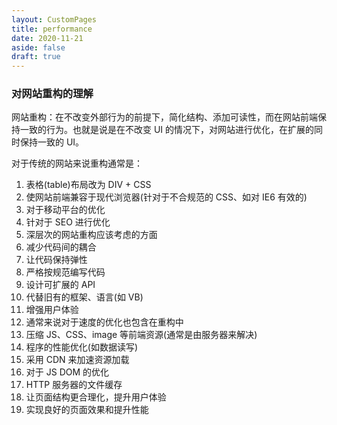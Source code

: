 ```yaml
---
layout: CustomPages
title: performance
date: 2020-11-21
aside: false
draft: true
---
```


### 对网站重构的理解

网站重构：在不改变外部行为的前提下，简化结构、添加可读性，而在网站前端保持一致的行为。也就是说是在不改变 UI 的情况下，对网站进行优化，在扩展的同时保持一致的 UI。

对于传统的网站来说重构通常是：

1. 表格(table)布局改为 DIV + CSS
2. 使网站前端兼容于现代浏览器(针对于不合规范的 CSS、如对 IE6 有效的)
3. 对于移动平台的优化
4. 针对于 SEO 进行优化
5. 深层次的网站重构应该考虑的方面
6. 减少代码间的耦合
7. 让代码保持弹性
8. 严格按规范编写代码
9. 设计可扩展的 API
10. 代替旧有的框架、语言(如 VB)
11. 增强用户体验
12. 通常来说对于速度的优化也包含在重构中
13. 压缩 JS、CSS、image 等前端资源(通常是由服务器来解决)
14. 程序的性能优化(如数据读写)
15. 采用 CDN 来加速资源加载
16. 对于 JS DOM 的优化
17. HTTP 服务器的文件缓存
18. 让页面结构更合理化，提升用户体验
19. 实现良好的页面效果和提升性能
